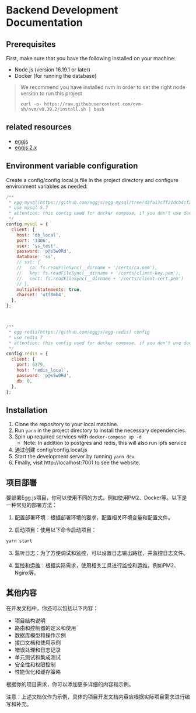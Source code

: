 # Backend Development Documentation

## Prerequisites

First, make sure that you have the following installed on your machine:

- Node.js (version 16.19.1 or later)
- Docker (for running the database)

> We recommend you have installed nvm in order to set the right node version to run this project
>
> ```
> curl -o- https://raw.githubusercontent.com/nvm-sh/nvm/v0.39.2/install.sh | bash
> ```

## related resources

- [eggjs](https://www.eggjs.org)
- [eggjs 2.x](https://github.com/eggjs/egg/blob/2.x/site/docs/index.zh-CN.md)


## Environment variable configuration

Create a config/config.local.js file in the project directory and configure environment variables as needed:

```javascript
/**
 * egg-mysql(https://github.com/eggjs/egg-mysql/tree/d3fa13cff21dcb4cf2d72d52e144fc5d37c26694) config
 * use mysql 5.7
 * attention: this config used for docker compose, if you don't use docker compose, you should change it
 */
config.mysql = {
  client: {
    host: 'db_local',
    port: '3306',
    user: 'ss_test',
    password: 'p@sSw0Rd',
    database: 'ss',
    // ssl: {
    //   ca: fs.readFileSync(__dirname + '/certs/ca.pem'),
    //   key: fs.readFileSync(__dirname + '/certs/client-key.pem'),
    //   cert: fs.readFileSync(__dirname + '/certs/client-cert.pem')
    // },
    multipleStatements: true,
    charset: 'utf8mb4',
  },
};



/**
 * egg-redis(https://github.com/eggjs/egg-redis) config
 * use redis 7
 * attention: this config used for docker compose, if you don't use docker compose, you should change it
 */
config.redis = {
  client: {
    port: 6379,
    host: 'redis_local',
    password: 'p@sSw0Rd',
    db: 0,
  },
};
```

## Installation

1. Clone the repository to your local machine.
2. Run ``yarn`` in the project directory to install the necessary dependencies.
3. Spin up required services with ``docker-compose up -d``
    - Note: In addition to postgres and redis, this will also run ipfs service
4. 通过创建 config/config.local.js
5. Start the development server by running ``yarn dev``.
6. Finally, visit http://localhost:7001 to see the website.


## 项目部署

要部署Egg.js项目，你可以使用不同的方式，例如使用PM2、Docker等。以下是一种常见的部署方法：

1. 配置部署环境：根据部署环境的要求，配置相关环境变量和配置文件。

2. 启动项目：使用以下命令启动项目：

```bash
yarn start
```

3. 监听日志：为了方便调试和监控，可以设置日志输出路径，并监控日志文件。

4. 监控和运维：根据实际需求，使用相关工具进行监控和运维，例如PM2、Nginx等。

## 其他内容

在开发文档中，你还可以包括以下内容：

- 项目结构说明
- 路由和控制器的定义和使用
- 数据库模型和操作示例
- 接口文档和使用示例
- 错误处理和日志记录
- 单元测试和集成测试
- 安全性和权限控制
- 性能优化和缓存策略

根据你的项目需求，你可以添加更多详细的内容和示例。

注意：上述文档仅作为示例，具体的项目开发文档内容应根据实际项目需求进行编写和补充。